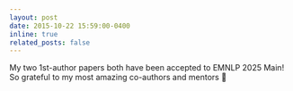 ```yaml
---
layout: post
date: 2015-10-22 15:59:00-0400
inline: true
related_posts: false
---
```


My two 1st-author papers both have been accepted to EMNLP 2025 Main! So grateful to my most amazing co-authors and mentors 💐 